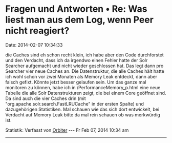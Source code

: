 Fragen und Antworten • Re: Was liest man aus dem Log, wenn Peer nicht reagiert?
===============================================================================

Date: 2014-02-07 10:34:33

die Caches sind eh schon recht klein, ich habe aber den Code
durchforstet und den Verdacht, dass ich da irgendwo einen Fehler hatte
der Solr Searcher aufgemacht und nicht wieder geschlossen hat. Das legt
dann pro Searcher vier neue Caches an. Die Datenstruktur, die alle
Caches hält hatte ich wohl schon vor zwei Monaten als Memory Leak
entdeckt, dann aber falsch gefixt. Könnte jetzt besser gelaufen sein. Um
das ganze mal monitoren zu können, habe ich in
/PerformanceMemory\_p.html eine neue Tabelle die alle Solr
Datenstrukturen zeigt, die bei einem Core geöffnet sind. Da sind auch
die vier Caches drin (mit \"org.apache.solr.search.FastLRUCache\" in der
ersten Spalte) und dazugehörigen Statistiken. Mal schauen wie das sich
dort entwickelt, bei Verdacht auf Memory Leak bitte da mal rein schauen
ob was merkwürdig ist.

Statistik: Verfasst von
[Orbiter](http://forum.yacy-websuche.de/memberlist.php?mode=viewprofile&u=2)
--- Fr Feb 07, 2014 10:34 am

------------------------------------------------------------------------
